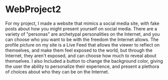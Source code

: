 # WebProject2
 For my project, I made a website that mimics a social media site, with fake posts about how you might present yourself on social media. There are a variety of "personas" are archetypal personalities on the Internet, and you can choose who you want to be with the freedom the Internet allows. The profile picture on my site is a Live Feed that allows the viewer to reflect on themselves, and make them feel exposed to the world, but through the Internet, they aren't exposed, and can choose how much to reveal about themselves. I also Included a button to change the background color, giving the user the ability to personalize their experience, and present a plethora of choices about who they can be on the Internet.


